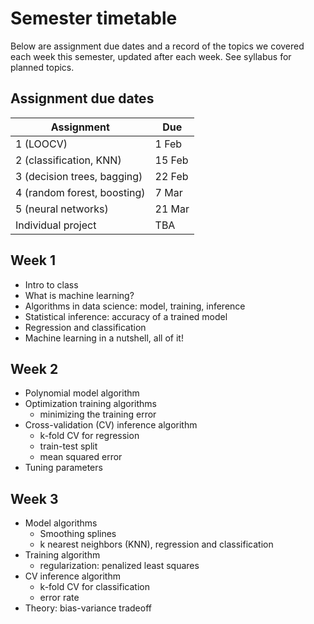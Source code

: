 # Semester timetable

Below are assignment due dates and a record of the topics we covered each week this semester, updated after each week. See syllabus for planned topics.




## Assignment due dates
| Assignment                  | Due    |
| --------------------------- | ------ |
| 1 (LOOCV)                   | 1 Feb  |
| 2 (classification, KNN)     | 15 Feb |
| 3 (decision trees, bagging) | 22 Feb |
| 4 (random forest, boosting) | 7 Mar  |
| 5 (neural networks)         | 21 Mar |
| Individual project          | TBA    |



## Week 1
* Intro to class
* What is machine learning?
* Algorithms in data science: model, training, inference
* Statistical inference: accuracy of a trained model
* Regression and classification
* Machine learning in a nutshell, all of it!



## Week 2

* Polynomial model algorithm
* Optimization training algorithms
  * minimizing the training error
* Cross-validation (CV) inference algorithm
  * k-fold CV for regression
  * train-test split
  * mean squared error
* Tuning parameters



## Week 3

* Model algorithms
  * Smoothing splines
  * k nearest neighbors (KNN), regression and classification
* Training algorithm
  * regularization: penalized least squares
* CV inference algorithm
  * k-fold CV for classification
  * error rate
* Theory: bias-variance tradeoff

